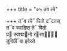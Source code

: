 +++
title = "०५ तव त्ये"

+++
त᳓व त्ये᳓ पितो द᳓दतस्  
त᳓व स्वादिष्ठ ते᳓ पितो  
प्र᳓ स्वाद्मा᳓नो र᳓सानां᳐  
तुविग्री᳓वा इवेरते